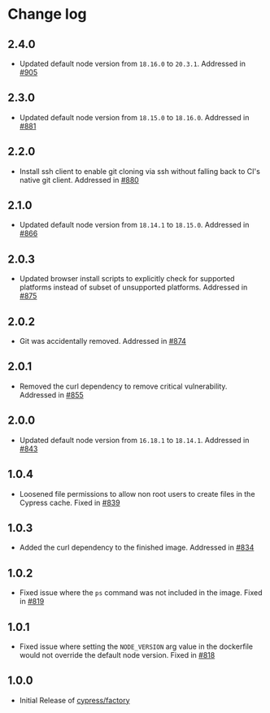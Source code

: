 # Change log

## 2.4.0

* Updated default node version from `18.16.0` to `20.3.1`. Addressed in [#905](https://github.com/cypress-io/cypress-docker-images/pull/905)

## 2.3.0

* Updated default node version from `18.15.0` to `18.16.0`. Addressed in [#881](https://github.com/cypress-io/cypress-docker-images/pull/881)

## 2.2.0

* Install ssh client to enable git cloning via ssh without falling back to CI's native git client. Addressed in [#880](https://github.com/cypress-io/cypress-docker-images/pull/880)

## 2.1.0

* Updated default node version from `18.14.1` to `18.15.0`. Addressed in [#866](https://github.com/cypress-io/cypress-docker-images/pull/866)

## 2.0.3

* Updated browser install scripts to explicitly check for supported platforms instead of subset of unsupported platforms. Addressed in [#875](https://github.com/cypress-io/cypress-docker-images/pull/875)

## 2.0.2

* Git was accidentally removed. Addressed in [#874](https://github.com/cypress-io/cypress-docker-images/pull/874)

## 2.0.1

* Removed the curl dependency to remove critical vulnerability. Addressed in [#855](https://github.com/cypress-io/cypress-docker-images/pull/855)

## 2.0.0

* Updated default node version from `16.18.1` to `18.14.1`. Addressed in [#843](https://github.com/cypress-io/cypress-docker-images/pull/843)

## 1.0.4

* Loosened file permissions to allow non root users to create files in the Cypress cache. Fixed in [#839](https://github.com/cypress-io/cypress-docker-images/pull/839)

## 1.0.3

* Added the curl dependency to the finished image. Addressed in [#834](https://github.com/cypress-io/cypress-docker-images/pull/834)

## 1.0.2

* Fixed issue where the `ps` command was not included in the image. Fixed in [#819](https://github.com/cypress-io/cypress-docker-images/pull/819)

## 1.0.1

* Fixed issue where setting the `NODE_VERSION` arg value in the dockerfile would not override the default node version. Fixed in [#818](https://github.com/cypress-io/cypress-docker-images/pull/818)

## 1.0.0

* Initial Release of [cypress/factory](https://hub.docker.com/repository/docker/cypress/factory/general#)
